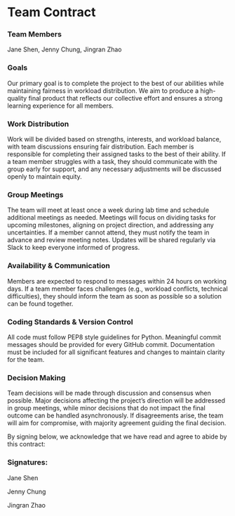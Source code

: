 # Team Contract
### Team Members

Jane Shen, Jenny Chung, Jingran Zhao

### Goals

Our primary goal is to complete the project to the best of our abilities while maintaining fairness in workload distribution. We aim to produce a high-quality final product that reflects our collective effort and ensures a strong learning experience for all members.

### Work Distribution

Work will be divided based on strengths, interests, and workload balance, with team discussions ensuring fair distribution. Each member is responsible for completing their assigned tasks to the best of their ability. If a team member struggles with a task, they should communicate with the group early for support, and any necessary adjustments will be discussed openly to maintain equity.

### Group Meetings

The team will meet at least once a week during lab time and schedule additional meetings as needed. Meetings will focus on dividing tasks for upcoming milestones, aligning on project direction, and addressing any uncertainties. If a member cannot attend, they must notify the team in advance and review meeting notes. Updates will be shared regularly via Slack to keep everyone informed of progress.

### Availability & Communication

Members are expected to respond to messages within 24 hours on working days. If a team member faces challenges (e.g., workload conflicts, technical difficulties), they should inform the team as soon as possible so a solution can be found together.

### Coding Standards & Version Control

All code must follow PEP8 style guidelines for Python. Meaningful commit messages should be provided for every GitHub commit. Documentation must be included for all significant features and changes to maintain clarity for the team.

### Decision Making

Team decisions will be made through discussion and consensus when possible. Major decisions affecting the project’s direction will be addressed in group meetings, while minor decisions that do not impact the final outcome can be handled asynchronously. If disagreements arise, the team will aim for compromise, with majority agreement guiding the final decision.

By signing below, we acknowledge that we have read and agree to abide by this contract:

### Signatures:

Jane Shen

Jenny Chung

Jingran Zhao
